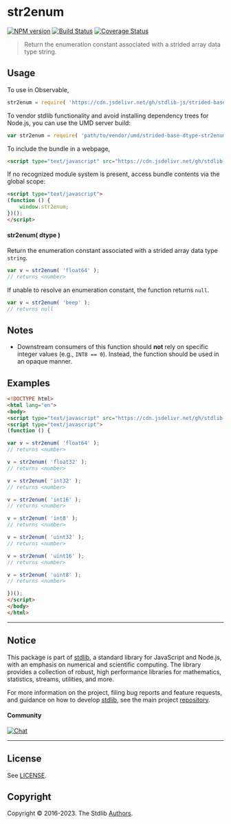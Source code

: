 <!--

@license Apache-2.0

Copyright (c) 2021 The Stdlib Authors.

Licensed under the Apache License, Version 2.0 (the "License");
you may not use this file except in compliance with the License.
You may obtain a copy of the License at

   http://www.apache.org/licenses/LICENSE-2.0

Unless required by applicable law or agreed to in writing, software
distributed under the License is distributed on an "AS IS" BASIS,
WITHOUT WARRANTIES OR CONDITIONS OF ANY KIND, either express or implied.
See the License for the specific language governing permissions and
limitations under the License.

-->

# str2enum

[![NPM version][npm-image]][npm-url] [![Build Status][test-image]][test-url] [![Coverage Status][coverage-image]][coverage-url] <!-- [![dependencies][dependencies-image]][dependencies-url] -->

> Return the enumeration constant associated with a strided array data type string.

<!-- Section to include introductory text. Make sure to keep an empty line after the intro `section` element and another before the `/section` close. -->

<section class="intro">

</section>

<!-- /.intro -->

<!-- Package usage documentation. -->



<section class="usage">

## Usage

To use in Observable,

```javascript
str2enum = require( 'https://cdn.jsdelivr.net/gh/stdlib-js/strided-base-dtype-str2enum@umd/browser.js' )
```

To vendor stdlib functionality and avoid installing dependency trees for Node.js, you can use the UMD server build:

```javascript
var str2enum = require( 'path/to/vendor/umd/strided-base-dtype-str2enum/index.js' )
```

To include the bundle in a webpage,

```html
<script type="text/javascript" src="https://cdn.jsdelivr.net/gh/stdlib-js/strided-base-dtype-str2enum@umd/browser.js"></script>
```

If no recognized module system is present, access bundle contents via the global scope:

```html
<script type="text/javascript">
(function () {
    window.str2enum;
})();
</script>
```

#### str2enum( dtype )

Return the enumeration constant associated with a strided array data type `string`.

```javascript
var v = str2enum( 'float64' );
// returns <number>
```

If unable to resolve an enumeration constant, the function returns `null`.

```javascript
var v = str2enum( 'beep' );
// returns null
```

</section>

<!-- /.usage -->

<!-- Package usage notes. Make sure to keep an empty line after the `section` element and another before the `/section` close. -->

<section class="notes">

## Notes

-   Downstream consumers of this function should **not** rely on specific integer values (e.g., `INT8 == 0`). Instead, the function should be used in an opaque manner.

</section>

<!-- /.notes -->

<!-- Package usage examples. -->

<section class="examples">

## Examples

<!-- eslint no-undef: "error" -->

```html
<!DOCTYPE html>
<html lang="en">
<body>
<script type="text/javascript" src="https://cdn.jsdelivr.net/gh/stdlib-js/strided-base-dtype-str2enum@umd/browser.js"></script>
<script type="text/javascript">
(function () {

var v = str2enum( 'float64' );
// returns <number>

v = str2enum( 'float32' );
// returns <number>

v = str2enum( 'int32' );
// returns <number>

v = str2enum( 'int16' );
// returns <number>

v = str2enum( 'int8' );
// returns <number>

v = str2enum( 'uint32' );
// returns <number>

v = str2enum( 'uint16' );
// returns <number>

v = str2enum( 'uint8' );
// returns <number>

})();
</script>
</body>
</html>
```

</section>

<!-- /.examples -->

<!-- Section to include cited references. If references are included, add a horizontal rule *before* the section. Make sure to keep an empty line after the `section` element and another before the `/section` close. -->

<section class="references">

</section>

<!-- /.references -->

<!-- Section for related `stdlib` packages. Do not manually edit this section, as it is automatically populated. -->

<section class="related">

</section>

<!-- /.related -->

<!-- Section for all links. Make sure to keep an empty line after the `section` element and another before the `/section` close. -->


<section class="main-repo" >

* * *

## Notice

This package is part of [stdlib][stdlib], a standard library for JavaScript and Node.js, with an emphasis on numerical and scientific computing. The library provides a collection of robust, high performance libraries for mathematics, statistics, streams, utilities, and more.

For more information on the project, filing bug reports and feature requests, and guidance on how to develop [stdlib][stdlib], see the main project [repository][stdlib].

#### Community

[![Chat][chat-image]][chat-url]

---

## License

See [LICENSE][stdlib-license].


## Copyright

Copyright &copy; 2016-2023. The Stdlib [Authors][stdlib-authors].

</section>

<!-- /.stdlib -->

<!-- Section for all links. Make sure to keep an empty line after the `section` element and another before the `/section` close. -->

<section class="links">

[npm-image]: http://img.shields.io/npm/v/@stdlib/strided-base-dtype-str2enum.svg
[npm-url]: https://npmjs.org/package/@stdlib/strided-base-dtype-str2enum

[test-image]: https://github.com/stdlib-js/strided-base-dtype-str2enum/actions/workflows/test.yml/badge.svg?branch=main
[test-url]: https://github.com/stdlib-js/strided-base-dtype-str2enum/actions/workflows/test.yml?query=branch:main

[coverage-image]: https://img.shields.io/codecov/c/github/stdlib-js/strided-base-dtype-str2enum/main.svg
[coverage-url]: https://codecov.io/github/stdlib-js/strided-base-dtype-str2enum?branch=main

<!--

[dependencies-image]: https://img.shields.io/david/stdlib-js/strided-base-dtype-str2enum.svg
[dependencies-url]: https://david-dm.org/stdlib-js/strided-base-dtype-str2enum/main

-->

[chat-image]: https://img.shields.io/gitter/room/stdlib-js/stdlib.svg
[chat-url]: https://gitter.im/stdlib-js/stdlib/

[stdlib]: https://github.com/stdlib-js/stdlib

[stdlib-authors]: https://github.com/stdlib-js/stdlib/graphs/contributors

[umd]: https://github.com/umdjs/umd
[es-module]: https://developer.mozilla.org/en-US/docs/Web/JavaScript/Guide/Modules

[deno-url]: https://github.com/stdlib-js/strided-base-dtype-str2enum/tree/deno
[umd-url]: https://github.com/stdlib-js/strided-base-dtype-str2enum/tree/umd
[esm-url]: https://github.com/stdlib-js/strided-base-dtype-str2enum/tree/esm
[branches-url]: https://github.com/stdlib-js/strided-base-dtype-str2enum/blob/main/branches.md

[stdlib-license]: https://raw.githubusercontent.com/stdlib-js/strided-base-dtype-str2enum/main/LICENSE

</section>

<!-- /.links -->

